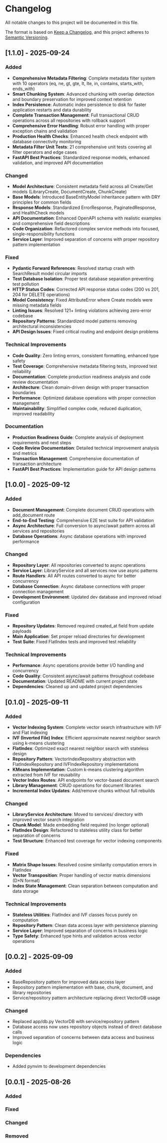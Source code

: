 # Changelog

All notable changes to this project will be documented in this file.

The format is based on [Keep a Changelog](https://keepachangelog.com/en/1.1.0/),
and this project adheres to [Semantic Versioning](https://semver.org/spec/v2.0.0.html).

## [1.1.0] - 2025-09-24

### Added

- **Comprehensive Metadata Filtering**: Complete metadata filter system with 10 operators (eq, ne, gt, gte, lt, lte, in, contains, starts_with, ends_with)
- **Smart Chunking System**: Advanced chunking with overlap detection and boundary preservation for improved context retention
- **Index Persistence**: Automatic index persistence to disk for faster application restarts and data durability
- **Complete Transaction Management**: Full transactional CRUD operations across all repositories with rollback support
- **Comprehensive Error Handling**: Robust error handling with proper exception chains and validation
- **Production Health Checks**: Enhanced health check endpoint with database connectivity monitoring
- **Metadata Filter Unit Tests**: 21 comprehensive unit tests covering all filter operators and edge cases
- **FastAPI Best Practices**: Standardized response models, enhanced validation, and improved API documentation

### Changed

- **Model Architecture**: Consistent metadata field across all Create/Get models (LibraryCreate, DocumentCreate, ChunkCreate)
- **Base Models**: Introduced BaseEntityModel inheritance pattern with DRY principles for common fields
- **Response Models**: Standardized ErrorResponse, PaginatedResponse, and HealthCheck models
- **API Documentation**: Enhanced OpenAPI schema with realistic examples and comprehensive field descriptions
- **Code Organization**: Refactored complex service methods into focused, single-responsibility functions
- **Service Layer**: Improved separation of concerns with proper repository pattern implementation

### Fixed

- **Pydantic Forward References**: Resolved startup crash with SearchResult model circular imports
- **Test Database Isolation**: Proper test database separation preventing test pollution
- **HTTP Status Codes**: Corrected API response status codes (200 vs 201, 204 for DELETE operations)
- **Model Consistency**: Fixed AttributeError where Create models were missing metadata fields
- **Linting Issues**: Resolved 121+ linting violations achieving zero-error codebase
- **Repository Patterns**: Standardized model patterns removing architectural inconsistencies
- **API Design Issues**: Fixed critical routing and endpoint design problems

### Technical Improvements

- **Code Quality**: Zero linting errors, consistent formatting, enhanced type safety
- **Test Coverage**: Comprehensive metadata filtering tests, improved test reliability
- **Documentation**: Complete production readiness analysis and code review documentation
- **Architecture**: Clean domain-driven design with proper transaction boundaries
- **Performance**: Optimized database operations with proper connection management
- **Maintainability**: Simplified complex code, reduced duplication, improved readability

### Documentation

- **Production Readiness Guide**: Complete analysis of deployment requirements and next steps
- **Code Review Documentation**: Detailed technical improvement analysis and metrics
- **Transaction Management**: Comprehensive documentation of transaction architecture
- **FastAPI Best Practices**: Implementation guide for API design patterns

## [1.0.0] - 2025-09-12

### Added

- **Document Management**: Complete document CRUD operations with add_document route
- **End-to-End Testing**: Comprehensive E2E test suite for API validation
- **Async Architecture**: Full conversion to async/await pattern across all services and repositories
- **Database Operations**: Async database operations with improved performance

### Changed

- **Repository Layer**: All repositories converted to async operations
- **Service Layer**: LibraryService and all services now use async patterns
- **Route Handlers**: All API routes converted to async for better concurrency
- **Database Connection**: Async database connections with proper connection management
- **Development Environment**: Updated dev database and improved reload configuration

### Fixed

- **Repository Updates**: Removed required created_at field from update payloads
- **Main Application**: Set proper reload directories for development
- **Test Suite**: Fixed FlatIndex tests and improved test reliability

### Technical Improvements

- **Performance**: Async operations provide better I/O handling and concurrency
- **Code Quality**: Consistent async/await patterns throughout codebase
- **Documentation**: Updated README with current project state
- **Dependencies**: Cleaned up and updated project dependencies

## [0.1.0] - 2025-09-11

### Added

- **Vector Indexing System**: Complete vector search infrastructure with IVF and Flat indexing
- **IVF (Inverted File) Index**: Efficient approximate nearest neighbor search using k-means clustering
- **FlatIndex**: Optimized exact nearest neighbor search with stateless design
- **Repository Pattern**: VectorIndexRepository abstraction with FlatIndexRepository and IVFIndexRepository implementations
- **KMeans Implementation**: Custom k-means clustering algorithm extracted from IVF for reusability
- **Vector Index Routes**: API endpoints for vector-based document search
- **Library Management**: CRUD operations for document libraries
- **Incremental Index Updates**: Add/remove chunks without full rebuilds

### Changed

- **LibraryService Architecture**: Moved to services/ directory with improved vector search integration
- **Chunk Model**: Made embedding field required (no longer optional)
- **FlatIndex Design**: Refactored to stateless utility class for better separation of concerns
- **Test Structure**: Enhanced test coverage for vector indexing components

### Fixed

- **Matrix Shape Issues**: Resolved cosine similarity computation errors in FlatIndex
- **Vector Transposition**: Proper handling of vector matrix dimensions (D×N format)
- **Index State Management**: Clean separation between computation and data storage

### Technical Improvements

- **Stateless Utilities**: FlatIndex and IVF classes focus purely on computation
- **Repository Pattern**: Clean data access layer with persistence planning
- **Service Layer**: Improved separation of concerns in business logic
- **Type Safety**: Enhanced type hints and validation across vector operations

## [0.0.2] - 2025-09-09

### Added

- BaseRepository pattern for improved data access layer
- Repository pattern implementation with base, chunk, document, and library repositories
- Service/repository pattern architecture replacing direct VectorDB usage

### Changed

- Replaced app/db.py VectorDB with service/repository pattern
- Database access now uses repository objects instead of direct database calls
- Improved separation of concerns between data access and business logic

### Dependencies

- Added pynvim to development dependencies

## [0.0.1] - 2025-08-26

### Added

### Fixed

### Changed

### Removed
